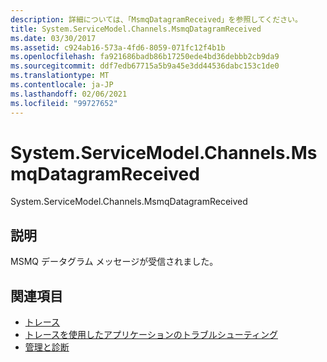 ```yaml
---
description: 詳細については、「MsmqDatagramReceived」を参照してください。
title: System.ServiceModel.Channels.MsmqDatagramReceived
ms.date: 03/30/2017
ms.assetid: c924ab16-573a-4fd6-8059-071fc12f4b1b
ms.openlocfilehash: fa921686badb86b17250ede4bd36debbb2cb9da9
ms.sourcegitcommit: ddf7edb67715a5b9a45e3dd44536dabc153c1de0
ms.translationtype: MT
ms.contentlocale: ja-JP
ms.lasthandoff: 02/06/2021
ms.locfileid: "99727652"
---
```

# <a name="systemservicemodelchannelsmsmqdatagramreceived"></a>System.ServiceModel.Channels.MsmqDatagramReceived

System.ServiceModel.Channels.MsmqDatagramReceived  
  
## <a name="description"></a>説明  

 MSMQ データグラム メッセージが受信されました。  
  
## <a name="see-also"></a>関連項目

- [トレース](index.md)
- [トレースを使用したアプリケーションのトラブルシューティング](using-tracing-to-troubleshoot-your-application.md)
- [管理と診断](../index.md)
